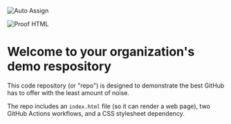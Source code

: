 ![Auto Assign](https://github.com/Cat-Snake44/demo-repository/actions/workflows/auto-assign.yml/badge.svg)

![Proof HTML](https://github.com/Cat-Snake44/demo-repository/actions/workflows/proof-html.yml/badge.svg)

# Welcome to your organization's demo respository
This code repository (or "repo") is designed to demonstrate the best GitHub has to offer with the least amount of noise.

The repo includes an `index.html` file (so it can render a web page), two GitHub Actions workflows, and a CSS stylesheet dependency.

